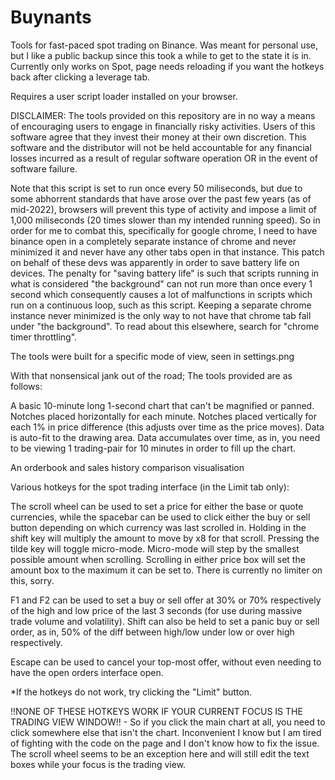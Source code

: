 # Buynants
Tools for fast-paced spot trading on Binance.
Was meant for personal use, but I like a public backup since this took a while to get to the state it is in.
Currently only works on Spot, page needs reloading if you want the hotkeys back after clicking a leverage tab.

Requires a user script loader installed on your browser.

DISCLAIMER: The tools provided on this repository are in no way a means of encouraging users to engage in financially risky activities. Users of this software agree that they invest their money at their own discretion. This software and the distributor will not be held accountable for any financial losses incurred as a result of regular software operation OR in the event of software failure.

Note that this script is set to run once every 50 miliseconds, but due to some abhorrent standards that have arose over the past few years (as of mid-2022), browsers will prevent this type of activity and impose a limit of 1,000 miliseconds (20 times slower than my intended running speed). So in order for me to combat this, specifically for google chrome, I need to have binance open in a completely separate instance of chrome and never minimized it and never have any other tabs open in that instance. This patch on behalf of these devs was apparently in order to save battery life on devices. The penalty for "saving battery life" is such that scripts running in what is considered "the background" can not run more than once every 1 second which consequently causes a lot of malfunctions in scripts which run on a continuous loop, such as this script. Keeping a separate chrome instance never minimized is the only way to not have that chrome tab fall under "the background". To read about this elsewhere, search for "chrome timer throttling".

The tools were built for a specific mode of view, seen in settings.png

With that nonsensical jank out of the road; The tools provided are as follows:

A basic 10-minute long 1-second chart that can't be magnified or panned. Notches placed horizontally for each minute. Notches placed vertically for each 1% in price difference (this adjusts over time as the price moves). Data is auto-fit to the drawing area. Data accumulates over time, as in, you need to be viewing 1 trading-pair for 10 minutes in order to fill up the chart.

An orderbook and sales history comparison visualisation

Various hotkeys for the spot trading interface (in the Limit tab only):

The scroll wheel can be used to set a price for either the base or quote currencies, while the spacebar can be used to click either the buy or sell button depending on which currency was last scrolled in. Holding in the shift key will multiply the amount to move by x8 for that scroll. Pressing the tilde key will toggle micro-mode. Micro-mode will step by the smallest possible amount when scrolling. Scrolling in either price box will set the amount box to the maximum it can be set to. There is currently no limiter on this, sorry.

F1 and F2 can be used to set a buy or sell offer at 30% or 70% respectively of the high and low price of the last 3 seconds (for use during massive trade volume and volatility). Shift can also be held to set a panic buy or sell order, as in, 50% of the diff between high/low under low or over high respectively.

Escape can be used to cancel your top-most offer, without even needing to have the open orders interface open.

*If the hotkeys do not work, try clicking the "Limit" button.

!!NONE OF THESE HOTKEYS WORK IF YOUR CURRENT FOCUS IS THE TRADING VIEW WINDOW!! - So if you click the main chart at all, you need to click somewhere else that isn't the chart. Inconvenient I know but I am tired of fighting with the code on the page and I don't know how to fix the issue. The scroll wheel seems to be an exception here and will still edit the text boxes while your focus is the trading view.
